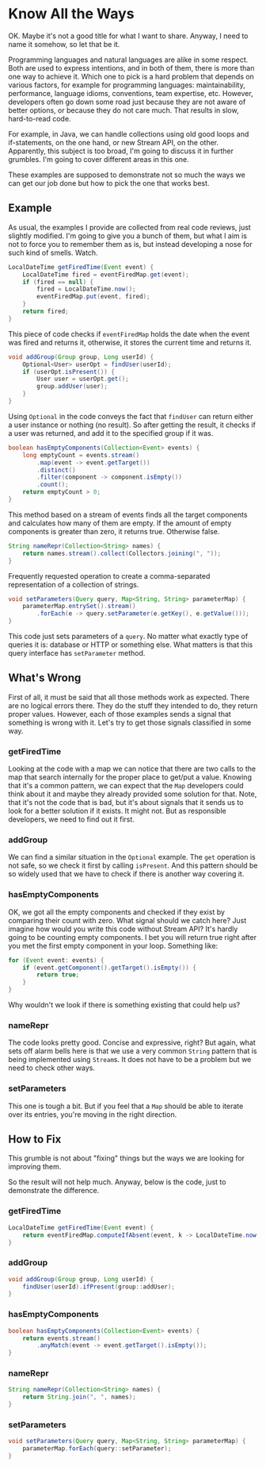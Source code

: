 Know All the Ways
=================

OK. Maybe it's not a good title for what I want to share. Anyway, I need
to name it somehow, so let that be it.

Programming languages and natural languages are alike in some respect.
Both are used to express intentions, and in both of them, there is more
than one way to achieve it. Which one to pick is a hard problem that
depends on various factors, for example for programming languages:
maintainability, performance, language idioms, conventions, team
expertise, etc. However, developers often go down some road just because
they are not aware of better options, or because they do not care much.
That results in slow, hard-to-read code.

For example, in Java, we can handle collections using old good loops and
if-statements, on the one hand, or new Stream API, on the other.
Apparently, this subject is too broad, I'm going to discuss it in
further grumbles. I'm going to cover different areas in this one.

These examples are supposed to demonstrate not so much the ways we can
get our job done but how to pick the one that works best.

Example
-------

As usual, the examples I provide are collected from real code
reviews, just slightly modified. I'm going to give you a bunch of them,
but what I aim is not to force you to remember them as is, but instead
developing a nose for such kind of smells. Watch.

```java
LocalDateTime getFiredTime(Event event) {
    LocalDateTime fired = eventFiredMap.get(event);
    if (fired == null) {
        fired = LocalDateTime.now();
        eventFiredMap.put(event, fired);
    }
    return fired;
}
```

This piece of code checks if `eventFiredMap` holds the date when the
event was fired and returns it, otherwise, it stores the current time
and returns it.

```java
void addGroup(Group group, Long userId) {
    Optional<User> userOpt = findUser(userId);
    if (userOpt.isPresent()) {
        User user = userOpt.get();
        group.addUser(user);
    }
}
```

Using `Optional` in the code conveys the fact that `findUser` can return
either a user instance or nothing (no result). So after getting the
result, it checks if a user was returned, and add it to the specified
group if it was.

```java
boolean hasEmptyComponents(Collection<Event> events) {
    long emptyCount = events.stream()
        .map(event -> event.getTarget())
        .distinct()
        .filter(component -> component.isEmpty())
        .count();
    return emptyCount > 0;
}
```

This method based on a stream of events finds all the target components
and calculates how many of them are empty. If the amount of empty
components is greater than zero, it returns true. Otherwise false.

```java
String nameRepr(Collection<String> names) {
    return names.stream().collect(Collectors.joining(", "));
}
```

Frequently requested operation to create a comma-separated
representation of a collection of strings.

```java
void setParameters(Query query, Map<String, String> parameterMap) {
    parameterMap.entrySet().stream()
        .forEach(e -> query.setParameter(e.getKey(), e.getValue()));
}
```

This code just sets parameters of a `query`. No matter what exactly type
of queries it is: database or HTTP or something else. What matters is
that this query interface has `setParameter` method.


What's Wrong
------------

First of all, it must be said that all those methods work as expected.
There are no logical errors there. They do the stuff they intended to
do, they return proper values. However, each of those examples sends a
signal that something is wrong with it. Let's try to get those signals
classified in some way.

### getFiredTime

Looking at the code with a map we can notice that there are two calls to
the map that search internally for the proper place to get/put a value.
Knowing that it's a common pattern, we can expect that the `Map`
developers could think about it and maybe they already provided some
solution for that. Note, that it's not the code that is bad, but it's
about signals that it sends us to look for a better solution if it
exists. It might not. But as responsible developers, we need to find out
it first.

### addGroup

We can find a similar situation in the `Optional` example. The `get`
operation is not safe, so we check it first by calling `isPresent`. And
this pattern should be so widely used that we have to check if there is
another way covering it.

### hasEmptyComponents

OK, we got all the empty components and checked if they exist by
comparing their count with zero. What signal should we catch here? Just
imagine how would you write this code without Stream API? It's hardly
going to be counting empty components. I bet you will return true right
after you met the first empty component in your loop. Something like:

```java
for (Event event: events) {
    if (event.getComponent().getTarget().isEmpty()) {
        return true;
    }
}
```

Why wouldn't we look if there is something existing that could help us?

### nameRepr

The code looks pretty good. Concise and expressive, right? But again,
what sets off alarm bells here is that we use a very common `String`
pattern that is being implemented using `Stream`s. It does not have to
be a problem but we need to check other ways.

### setParameters

This one is tough a bit. But if you feel that a `Map` should be able to
iterate over its entries, you're moving in the right direction.

How to Fix
----------

This grumble is not about "fixing" things but the ways we are looking
for improving them.

So the result will not help much. Anyway, below is the code, just to
demonstrate the difference.

### getFiredTime

```java
LocalDateTime getFiredTime(Event event) {
    return eventFiredMap.computeIfAbsent(event, k -> LocalDateTime.now());
}
```

### addGroup

```java
void addGroup(Group group, Long userId) {
    findUser(userId).ifPresent(group::addUser);
}
```

### hasEmptyComponents

```java
boolean hasEmptyComponents(Collection<Event> events) {
    return events.stream()
        .anyMatch(event -> event.getTarget().isEmpty());
}
```

### nameRepr

```java
String nameRepr(Collection<String> names) {
    return String.join(", ", names);
}
```

### setParameters

```java
void setParameters(Query query, Map<String, String> parameterMap) {
    parameterMap.forEach(query::setParameter);
}
```
